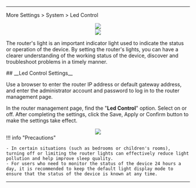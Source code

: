 
---
More Settings  > System > Led Control
<div style="text-align: center;">
	<img class="boxshadow" src="/images/more.png">
</div>
<div style="text-align: center;">
	<img class="boxshadow" src="/images/sys.png">
</div>

<p class="text">
The router's light is an important indicator light used to indicate the status or operation of the device. By setting the router's lights, you can have a clearer understanding of the working status of the device, discover and troubleshoot problems in a timely manner.
</p>
## __Led Control Settings__
<p class="text">
Use a browser to enter the router IP address or default gateway address, and enter the administrator account and password to log in to the router management page.
</p>
<p class="text">
In the router management page, find the "<b>Led Control</b>" option. Select on or off. After completing the settings, click the Save, Apply or Confirm button to make the settings take effect.
</p>
<div style="text-align: center;">
    <img class="boxshadow" src="/images/led_ctrl.png">
</div>
!!! info "Precautions"

	- In certain situations (such as bedrooms or children's rooms), turning off or limiting the router lights can effectively reduce light pollution and help improve sleep quality.
	- For users who need to monitor the status of the device 24 hours a day, it is recommended to keep the default light display mode to ensure that the status of the device is known at any time.

---